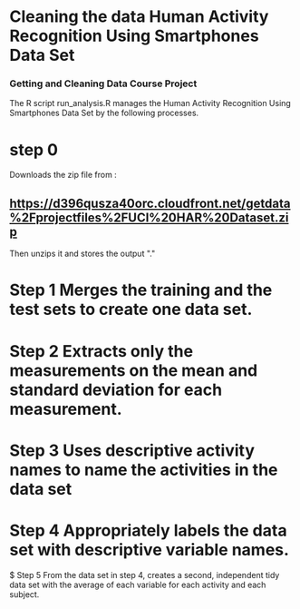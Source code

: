 # Cleaning the data Human Activity Recognition Using Smartphones Data Set 
### Getting and Cleaning Data Course Project

The R script run_analysis.R manages the Human Activity Recognition Using Smartphones Data Set by the following processes.

# step 0
  Downloads the zip file from :
## https://d396qusza40orc.cloudfront.net/getdata%2Fprojectfiles%2FUCI%20HAR%20Dataset.zip
Then unzips it and stores the output "."

# Step 1 Merges the training and the test sets to create one data set.
# Step 2 Extracts only the measurements on the mean and standard deviation for each measurement.
# Step 3 Uses descriptive activity names to name the activities in the data set
# Step 4 Appropriately labels the data set with descriptive variable names.
$ Step 5 From the data set in step 4, creates a second, independent tidy data set with the average of each variable for each activity and each subject.


